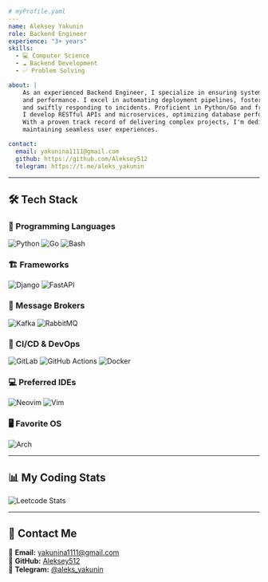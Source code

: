 ```yaml
# myProfile.yaml
---
name: Aleksey Yakunin
role: Backend Engineer
experience: "3+ years"
skills:
  - 💻 Computer Science
  - ☁️ Backend Development
  - ✅ Problem Solving

about: |
    As an experienced Backend Engineer, I specialize in ensuring system reliability, scalability, 
    and performance. I excel in automating deployment pipelines, fosteringcollaboration between teams, 
    and swiftly responding to incidents. Proficient in Python/Go and frameworks like FastAPI, 
    I develop RESTful APIs and microservices, optimizing database performance and data security. 
    With a proven track record of delivering complex projects, I'm dedicated to innovation and
    maintaining seamless user experiences.

contact:
  email: yakunina1111@gmail.com
  github: https://github.com/Aleksey512
  telegram: https://t.me/aleks_yakunin
```


---

## 🛠 Tech Stack  

### 📌 Programming Languages  
![Python](https://skillicons.dev/icons?i=py) ![Go](https://skillicons.dev/icons?i=go) ![Bash](https://skillicons.dev/icons?i=bash)

### 🏗️ Frameworks  
![Django](https://skillicons.dev/icons?i=django) ![FastAPI](https://skillicons.dev/icons?i=fastapi)

### 📡 Message Brokers  
![Kafka](https://skillicons.dev/icons?i=kafka) ![RabbitMQ](https://skillicons.dev/icons?i=rabbitmq)

### 🔧 CI/CD & DevOps  
![GitLab](https://skillicons.dev/icons?i=gitlab) ![GitHub Actions](https://skillicons.dev/icons?i=githubactions) ![Docker](https://skillicons.dev/icons?i=docker)

### 💻 Preferred IDEs  
![Neovim](https://skillicons.dev/icons?i=neovim) ![Vim](https://skillicons.dev/icons?i=vim)

### 🖥️ Favorite OS  
![Arch](https://skillicons.dev/icons?i=arch)

---

## 📊 My Coding Stats  

![Leetcode Stats](https://leetcard.jacoblin.cool/alyakunin?ext=activity)  

---

## 🔗 Contact Me  
📧 **Email:** yakunina1111@gmail.com  
🐙 **GitHub:** [Aleksey512](https://github.com/Aleksey512)  
📩 **Telegram:** [@aleks_yakunin](https://t.me/aleks_yakunin)  
